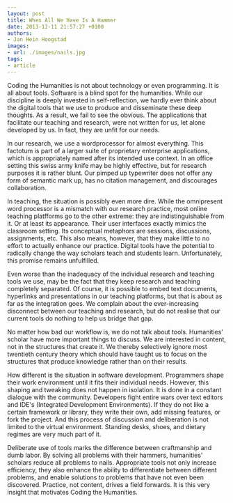 ```yaml
---
layout: post
title: When All We Have Is A Hammer  
date: 2013-12-11 21:57:27 +0100
authors: 
- Jan Hein Hoogstad
images:
- url: ./images/nails.jpg 
tags:
- article
---
```

Coding the Humanities is not about technology or even programming. It is all about tools. Software is a blind spot for the humanities. While our discipline is deeply invested in self-reflection, we hardly ever think about the digital tools that we use to produce and disseminate these deep thoughts. As a result, we fail to see the obvious. The applications that facilitate our teaching and research, were not written for us, let alone developed by us. In fact, they are unfit for our needs.

In our research, we use a wordprocessor for almost everything. This factotum is part of a larger suite of proprietary enterprise applications, which is appropriately named after its intended use context. In an office setting this swiss army knife may be highly effective, but for research purposes it is rather blunt. Our pimped up typewriter does not offer any form of semantic mark up, has no citation management, and discourages collaboration.

In teaching, the situation is possibly even more dire. While the omnipresent word processor is a mismatch with our research practice, most online teaching platfforms go to the other extreme: they are indistinguishable from it. Or at least its appearance. Their user interfaces exactly mimics the classroom setting. Its conceptual metaphors are sessions, discussions, assignments, etc. This also means, however, that they make little to no effort to actually enhance our practice. Digital tools have the potential to radically change the way scholars teach and students learn. Unfortunately, this promise remains unfulfilled.

Even worse than the inadequacy of the individual research and teaching tools we use, may be the fact that they keep research and teaching completely separated. Of course, it is possible to embed text documents, hyperlinks and presentations in our teaching platforms, but that is about as far as the integration goes. We complain about the ever-increasing disconnect between our teaching and research, but do not realise that our current tools do nothing to help us bridge that gap.

No matter how bad our workflow is, we do not talk about tools. Humanities' scholar have more important things to discuss. We are interested in content, not in the structures that create it. We thereby selectively ignore most twentieth century theory which should have taught us to focus on the structures that produce knowledge rather than on their results. 

How different is the situation in software development. Programmers shape their work environment until it fits their individual needs. However, this shaping and tweaking does not happen in isolation. It is done in a constant dialogue with the community. Developers fight entire wars over text editors and IDE's (Integrated Development Environments). If they do not like a certain framework or library, they write their own, add missing features, or fork the project. And this process of discussion and deliberation is not limited to the virtual environment. Standing desks, shoes, and dietary regimes are very much part of it. 

Deliberate use of tools marks the difference between craftmanship and dumb labor. By solving all problems with their hammers, humanities' scholars reduce all problems to nails. Appropriate tools not only increase efficiency, they also enhance the ability to differentiate between different problems, and enable solutions to problems that have not even been discovered. Practice, not content, drives a field forwards. It is this very insight that motivates Coding the Humanities.